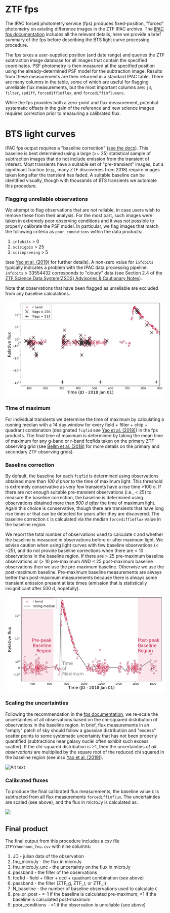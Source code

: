 # ZTF fps

The IPAC forced photometry service (fps) produces fixed-position, "forced" photometry on existing difference images in the ZTF IPAC archive. The [IPAC fps documentation](http://web.ipac.caltech.edu/staff/fmasci/ztf/forcedphot.pdf) includes all the relevant details, here we provide a brief summary of the fps before describing the BTS light curve processing procedure.

 The fps takes a user-supplied position (and date range) and queries the ZTF subtraction image database for all images that contain the specified coordinates. PSF photometry is then measured at the specified position using the already-determined PSF model for the subtraction image. Results from these measurements are then returned in a standard IPAC table. There are many columns in the table, some of which are useful for flagging unreliable flux measurements, but the most important columns are: `jd`, `filter`, `zpdiff`, `forcediffimflux`, and `forcediffimfluxunc`.

While the fps provides both a zero-point and flux measurement, potential systematic offsets in the gain of the reference and new science images requires correction prior to measuring a calibrated flux. 

# BTS light curves

IPAC fps output requires a "baseline correction" ([see the docs](http://web.ipac.caltech.edu/staff/fmasci/ztf/forcedphot.pdf)). This baseline is best determined using a large (>~ 25) statistical sample of subtraction images that do not include emission from the transient of interest. Most transients have a suitable set of "pre-transient" images, but a significant fraction (e.g., many ZTF discoveries from 2018) require images taken long after the transient has faded. A suitable baseline can be identified visually, though with thousands of BTS transients we automate this procedure.

### Flagging unreliable observations

We attempt to flag observations that are not reliable, in case users wish to remove these from their analysis. For the most part, such images were taken in extremely poor observing conditions and it was not possible to properly calibrate the PSF model. In particular, we flag images that match the following criteria as `poor_condutions` within the data products: 

1. `infobits` > 0
2. `scisigpix` > 25
3. `sciinpseeing` > 5

(see [Yao et al. (2019)](http://dx.doi.org/10.3847/1538-4357/ab4cf5) for further details). A non-zero value for `infobits` typically indicates a problem with the IPAC data processing pipeline. `infobits` > 33554432 corresponds to "cloudy" data (see Section 2.4 of the [ZTF Science Data System(ZSDS) Advisories & Cautionary Notes](http://web.ipac.caltech.edu/staff/fmasci/ztf/extended_cautionary_notes.pdf)). 

Note that observations that have been flagged as unreliable are excluded from any baseline calculations.

![Alt text](./../images/flagged_obs.jpg?raw=True)

### Time of maximum

For individual transients we determine the time of maximum by calculating a running median with a 14 day window for every field + filter + chip + quadrant combination (designated `fcqfid` see [Yao et al. (2019)](http://dx.doi.org/10.3847/1538-4357/ab4cf5)) in the fps products. The final time of maximum is determined by taking the mean time of maximum for any g-band or r-band fcqfids taken on the primary ZTF observing grid (see [Bellm et al. (2018)](http://dx.doi.org/10.1088/1538-3873/aaecbe) for more details on the primary and secondary ZTF observing grids).

### Baseline correction

By default, the baseline for each `fcqfid` is determined using observations obtained more than *100 d prior* to the time of maximum light. This threshold is extremely conservative as very few transients have a rise time >100 d. If there are not enough suitable pre-transient observations (i.e., < 25) to measure the baseline correction, the baseline is determined using observations obtained more than *500 d after* the time of maximum light. Again this choice is conservative, though there are transients that have long rise times or that can be detected for years after they are discovered. The baseline correction `C` is calculated via the median `forcediffimflux` value in the baseline region.

We report the total number of observations used to calculate `C` and whether the baseline is measured in observations before or after maximum light. We advise caution when using light curves with few baseline observations (< ~25), and do not provide baseline corrections when there are < 10 observations in the baseline region. If there are > 25 pre-maximum baseline observations or (> 10 pre-maximum AND < 25 post-maximum baseline observations then we use the pre-maximum baseline. Otherwise we use the post-maximum baseline. Pre-maximum baseline measurements are always better than post-maximum measurements because there is always some transient emission present at late times (emission that is statistically insignificant after 500 d, hopefully). 

![Alt text](./../images/baseline_max.jpg?raw=True)

### Scaling the uncertainties

Following the recommendation in the [fps documentation](http://web.ipac.caltech.edu/staff/fmasci/ztf/forcedphot.pdf), we re-scale the uncertainties of all observations based on the chi-squared distribution of observations in the baseline region. In brief, flux measurements in an "empty" patch of sky should follow a gaussian distribution and "excess" scatter points to some systematic uncertainty that has not been properly quantified (subtractions near galaxy nuclei often exhibit such excess scatter). If the chi-squared distribution is >1, then the uncertainties *of all observations* are multiplied by the square root of the reduced chi squared in the baseline region (see also [Yao et al. (2019)](http://dx.doi.org/10.3847/1538-4357/ab4cf5)).

![Alt text](./../images/scale_uncertainties_.jpg?raw=True)


### Calibrated fluxes

To produce the final calibrated flux measurements, the baseline value `C` is subtracted from all flux measurements `forcediffimflux`. The uncertainties are scaled (see above), and the flux in microJy is calculated as:

<img src="https://render.githubusercontent.com/render/math?math=\Large f_\nu = 10^{29 - 48.6/2.5 - 0.4*\mathrm{zpdiff}*(\mathrm{forcediffimflux} - C)}">

## Final product

The final output from this procedure includes a csv file `ZTFYYnnnnnnn_fnu.csv` with nine columns:

1. JD - julian data of the observation
2. fnu_microJy - the flux in microJy
3. fnu_microJy_unc - the uncertainty on the flux in microJy
4. passband - the filter of the observations
5. fcqfid - field + filter + ccd + quadrant combination (see above)
6. passband - the filter (ZTF_g, ZTF_r, or ZTF_i)
7. N_baseline - the number of baseline observations used to calculate `C`
8. pre_or_post - =-1 if the baseline is calculated pre-maximum; =1 if the baseline is calculated post-maximum
9. poor_conditions - =1 if the observation is unreliable (see above)